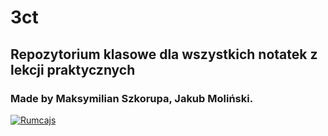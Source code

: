 # 3ct

## Repozytorium klasowe dla wszystkich notatek z lekcji praktycznych

### Made by Maksymilian Szkorupa, Jakub Moliński.

[![Rumcajs](https://static.myvimu.com/photo/03/51203.jpg)](#)
